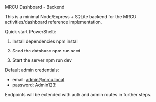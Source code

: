 MRCU Dashboard - Backend

This is a minimal Node/Express + SQLite backend for the MRCU activities/dashboard reference implementation.

Quick start (PowerShell):

1. Install dependencies
   npm install

2. Seed the database
   npm run seed

3. Start the server
   npm run dev

Default admin credentials:
- email: admin@mrcu.local
- password: Admin123!

Endpoints will be extended with auth and admin routes in further steps.
